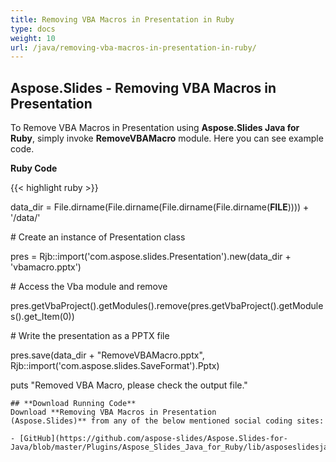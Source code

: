 ```yaml
---
title: Removing VBA Macros in Presentation in Ruby
type: docs
weight: 10
url: /java/removing-vba-macros-in-presentation-in-ruby/
---
```


## **Aspose.Slides - Removing VBA Macros in Presentation**
To Remove VBA Macros in Presentation using **Aspose.Slides Java for Ruby**, simply invoke **RemoveVBAMacro** module. Here you can see example code.

**Ruby Code**

{{< highlight ruby >}}

 data_dir = File.dirname(File.dirname(File.dirname(File.dirname(__FILE__)))) + '/data/'

\# Create an instance of Presentation class

pres = Rjb::import('com.aspose.slides.Presentation').new(data_dir + 'vbamacro.pptx')

\# Access the Vba module and remove

pres.getVbaProject().getModules().remove(pres.getVbaProject().getModules().get_Item(0))

\# Write the presentation as a PPTX file

pres.save(data_dir + "RemoveVBAMacro.pptx", Rjb::import('com.aspose.slides.SaveFormat').Pptx)

puts "Removed VBA Macro, please check the output file."

```
## **Download Running Code**
Download **Removing VBA Macros in Presentation (Aspose.Slides)** from any of the below mentioned social coding sites:

- [GitHub](https://github.com/aspose-slides/Aspose.Slides-for-Java/blob/master/Plugins/Aspose_Slides_Java_for_Ruby/lib/asposeslidesjava/VBAMacros/removevbamacro.rb)
